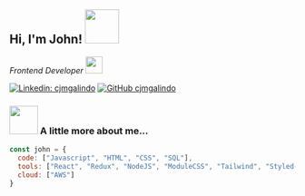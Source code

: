 <h2>Hi, I'm John! <img src="https://media.giphy.com/media/1r8YvFB47nAsAy36mp/giphy.gif" width="60"> </h2>


<p><em>Frontend Developer <img src="https://media.giphy.com/media/WUlplcMpOCEmTGBtBW/giphy.gif" width="30"> 
</em></p>

[![Linkedin: cjmgalindo](https://img.shields.io/badge/-cjmgalindo-blue?style=flat-square&logo=Linkedin&logoColor=white&link=https://www.linkedin.com/in/cjmgalindo/)](https://www.linkedin.com/in/cjmgalindo/) [![GitHub cjmgalindo](https://img.shields.io/github/followers/cjmgalindo?style=social)](https://github.com/cjmgalindo)

### <img src="https://media.giphy.com/media/I8wguWkN6EtNJGpgKw/giphy.gif" width="50">   A little more about me...  




```javascript
const john = {
  code: ["Javascript", "HTML", "CSS", "SQL"],
  tools: ["React", "Redux", "NodeJS", "ModuleCSS", "Tailwind", "Styled-Components", "Sass", "Less", "Git"],
  cloud: ["AWS"]
}
```

